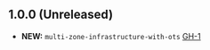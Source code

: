 ## 1.0.0 (Unreleased)

- **NEW:**  `multi-zone-infrastructure-with-ots` [GH-1]( https://github.com/terraform-alicloud-modules/terraform-alicloud-multi-zone-infrastructure-with-ots/pull/1)
